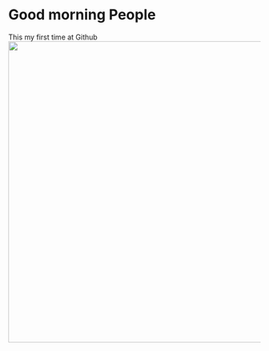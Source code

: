 <h1> Good morning People </h1>
<h> This my first time at Github</h2>
<img src = "https://www.smashingmagazine.com/wp-content/uploads/2015/06/10-dithering-opt.jpg" width="600px"/>
